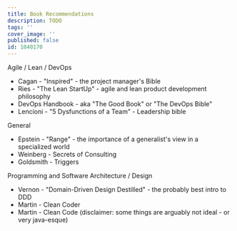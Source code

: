 ```yaml
---
title: Book Recommendations
description: TODO
tags: ''
cover_image: ''
published: false
id: 1040170
---
```


Agile / Lean / DevOps

- Cagan - "Inspired" - the project manager's Bible
- Ries - "The Lean StartUp" - agile and lean product development philosophy
- DevOps Handbook - aka "The Good Book" or "The DevOps Bible"
- Lencioni - "5 Dysfunctions of a Team" - Leadership bible

General

- Epstein - "Range" - the importance of a generalist's view in a specialized world
- Weinberg - Secrets of Consulting
- Goldsmith - Triggers

Programming and Software Architecture / Design

- Vernon - "Domain-Driven Design Destilled" - the probably best intro to DDD
- Martin - Clean Coder
- Martin - Clean Code (disclaimer: some things are arguably not ideal - or very java-esque)
